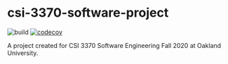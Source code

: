# csi-3370-software-project

![build](https://github.com/andrewdimmer/csi-3370-software-project/workflows/Gradle%20Build%20and%20Test/badge.svg)
[![codecov](https://codecov.io/gh/andrewdimmer/csi-3370-software-project/branch/master/graph/badge.svg)](https://codecov.io/gh/<your-name>/<project-name>)

A project created for CSI 3370 Software Engineering Fall 2020 at Oakland University.
